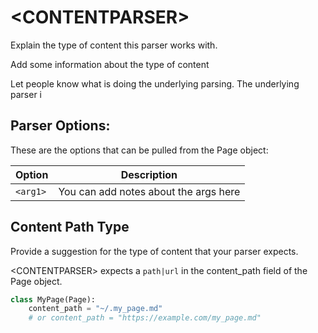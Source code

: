 # \<CONTENTPARSER>

Explain the type of content this parser works with.

Add some information about the type of content

Let people know what is doing the underlying parsing.
The underlying parser i

## Parser Options:
These are the options that can be pulled from the Page object:

| Option | Description |
| --- | --- |
| `<arg1>` | You can add notes about the args here|


## Content Path Type

Provide a suggestion for the type of content that your parser expects.

\<CONTENTPARSER> expects a `path|url` in the content_path field of the Page object.

```python
class MyPage(Page):
    content_path = "~/.my_page.md"
    # or content_path = "https://example.com/my_page.md"
```
